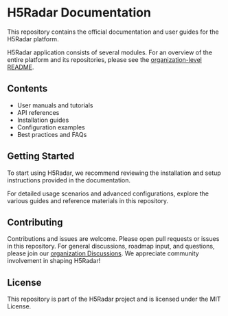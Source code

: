 # H5Radar Documentation

This repository contains the official documentation and user guides for the H5Radar platform.

H5Radar application consists of several modules. For an overview of the entire platform and its repositories, please see the [organization-level README](https://github.com/h5radar).

## Contents

- User manuals and tutorials
- API references
- Installation guides
- Configuration examples
- Best practices and FAQs

## Getting Started

To start using H5Radar, we recommend reviewing the installation and setup instructions provided in the documentation.

For detailed usage scenarios and advanced configurations, explore the various guides and reference materials in this repository.

## Contributing

Contributions and issues are welcome. Please open pull requests or issues in this repository. For general discussions, roadmap input, and questions, please join our [organization Discussions](https://github.com/orgs/h5radar/discussions). We appreciate community involvement in shaping H5Radar!

## License

This repository is part of the H5Radar project and is licensed under the MIT License.
